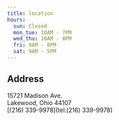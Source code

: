 ```yaml
---
title: location
hours:
  sun: Closed
  mon_tue: 10AM - 7PM
  wed_thu: 10AM - 8PM
  fri: 9AM - 8PM
  sat: 9AM - 5PM
---
```

## Address

15721 Madison Ave.\
Lakewood, Ohio 44107\
\[(216) 339-9978](tel:(216) 339-9978)
